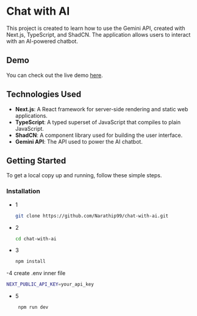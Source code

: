 # Chat with AI

This project is created to learn how to use the Gemini API, created with Next.js, TypeScript, and ShadCN. The application allows users to interact with an AI-powered chatbot.

## Demo

You can check out the live demo [here](https://chat-with-ai-phi.vercel.app/).

## Technologies Used

- **Next.js**: A React framework for server-side rendering and static web applications.
- **TypeScript**: A typed superset of JavaScript that compiles to plain JavaScript.
- **ShadCN**: A component library used for building the user interface.
- **Gemini API**: The API used to power the AI chatbot.

## Getting Started

To get a local copy up and running, follow these simple steps.

### Installation

- 1
   ```sh
   git clone https://github.com/Narathip99/chat-with-ai.git
   ```

- 2
  ```sh
  cd chat-with-ai
  ```

- 3
   ```sh
   npm install
   ```

-4 create .env inner file 
   ```sh
   NEXT_PUBLIC_API_KEY=your_api_key
   ```

- 5
  ```sh
   npm run dev
  ```
